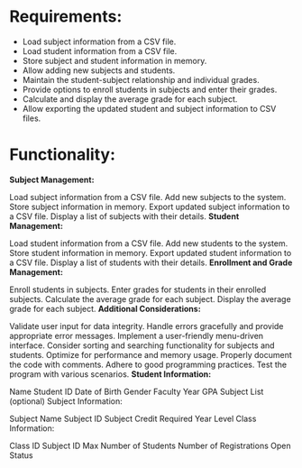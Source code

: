 # Requirements:
- Load subject information from a CSV file.
- Load student information from a CSV file.
- Store subject and student information in memory.
- Allow adding new subjects and students.
- Maintain the student-subject relationship and individual grades.
- Provide options to enroll students in subjects and enter their grades. 
- Calculate and display the average grade for each subject.
- Allow exporting the updated student and subject information to CSV files.

# Functionality:

**Subject Management:**

Load subject information from a CSV file.
Add new subjects to the system.
Store subject information in memory.
Export updated subject information to a CSV file.
Display a list of subjects with their details.
**Student Management:**

Load student information from a CSV file.
Add new students to the system.
Store student information in memory.
Export updated student information to a CSV file.
Display a list of students with their details.
**Enrollment and Grade Management:**

Enroll students in subjects.
Enter grades for students in their enrolled subjects.
Calculate the average grade for each subject.
Display the average grade for each subject.
**Additional Considerations:**

Validate user input for data integrity.
Handle errors gracefully and provide appropriate error messages.
Implement a user-friendly menu-driven interface.
Consider sorting and searching functionality for subjects and students.
Optimize for performance and memory usage.
Properly document the code with comments.
Adhere to good programming practices.
Test the program with various scenarios.
**Student Information:**

Name
Student ID
Date of Birth
Gender
Faculty
Year
GPA
Subject List (optional)
Subject Information:

Subject Name
Subject ID
Subject Credit
Required Year Level
Class Information:

Class ID
Subject ID
Max Number of Students
Number of Registrations
Open Status

